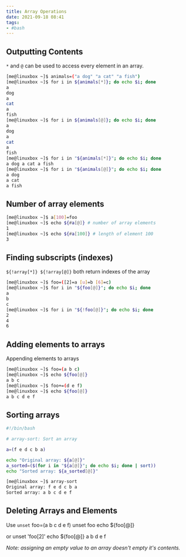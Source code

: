 ```yaml
---
title: Array Operations
date: 2021-09-18 08:41
tags:
- #bash
---
```


##  Outputting Contents

`*` and `@` can be used to access every element in an array.

``` bash
[me@linuxbox ~]$ animals=("a dog" "a cat" "a fish")
[me@linuxbox ~]$ for i in ${animals[*]}; do echo $i; done
a
dog
a
cat
a
fish
[me@linuxbox ~]$ for i in ${animals[@]}; do echo $i; done
a
dog
a
cat
a
fish
[me@linuxbox ~]$ for i in "${animals[*]}"; do echo $i; done
a dog a cat a fish
[me@linuxbox ~]$ for i in "${animals[@]}"; do echo $i; done
a dog
a cat
a fish
```

## Number of array elements

``` bash
[me@linuxbox ~]$ a[100]=foo
[me@linuxbox ~]$ echo ${#a[@]} # number of array elements
1
[me@linuxbox ~]$ echo ${#a[100]} # length of element 100
3
```

## Finding subscripts (indexes)

`${!array[*]} ${!array[@]}` both return indexes of the array

``` bash
[me@linuxbox ~]$ foo=([2]=a [u]=b [6]=c)
[me@linuxbox ~]$ for i in "${foo[@]}"; do echo $i; done
a
b
c
[me@linuxbox ~]$ for i in "${!foo[@]}"; do echo $i; done
2
4
6
```

## Adding elements to arrays

Appending elements to arrays

``` bash
[me@linuxbox ~]$ foo=(a b c)
[me@linuxbox ~]$ echo ${foo[@]}
a b c
[me@linuxbox ~]$ foo+=(d e f)
[me@linuxbox ~]$ echo ${foo[@]}
a b c d e f
```

## Sorting arrays

``` bash
#!/bin/bash

# array-sort: Sort an array

a=(f e d c b a)

echo "Original array: ${a[@]}"
a_sorted=($(for i in "${a[@]}"; do echo $i; done | sort))
echo "Sorted array: ${a_sorted[@]}"
```

``` bash
[me@linuxbox ~]$ array-sort
Original array: f e d c b a
Sorted array: a b c d e f
```

## Deleting Arrays and Elements

Use `unset` foo=(a b c d e f) unset foo echo ${foo\[@\]}

or unset 'foo\[2\]' echo ${foo\[@\]} a b d e f

*Note: assigning an empty value to an array doesn't empty it's
contents.*
